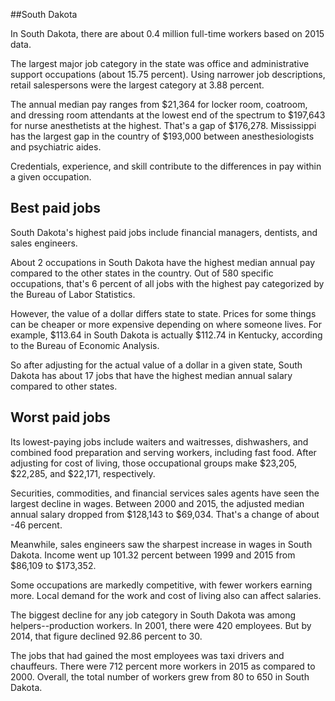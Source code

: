 

##South Dakota

In South Dakota, there are about 0.4 million full-time workers based on 2015 data.

The largest major job category in the state was <span class='occ_title_em state'>office and administrative support occupations</span> (about 15.75 percent). Using narrower job descriptions, <span class='occ_title_em state'>retail salespersons</span> were the largest category at 3.88 percent.
               
The annual median pay ranges from $21,364 for <span class='occ_title_em state'>locker room, coatroom, and dressing room attendants</span> at the lowest end of the spectrum to  $197,643 for <span class='occ_title_em state'>nurse anesthetists</span> at the highest. That's a gap of $176,278. Mississippi has the largest gap in the country of $193,000 between <span class='occ_title_em state'>anesthesiologists and psychiatric aides</span>.
          
Credentials, experience, and skill contribute to the differences in pay within a given occupation.

## Best paid jobs
South Dakota's highest paid jobs include <span class='occ_title_em state'>financial managers, dentists</span>, and <span class='occ_title_em state'>sales engineers</span>.
               
About 2 occupations in South Dakota have the highest median annual pay compared to the other states in the country. Out of 580 specific occupations, that's 6 percent of all jobs with the highest pay categorized by the Bureau of Labor Statistics.
               
However, the value of a dollar differs state to state. Prices for some things can be cheaper or more expensive depending on where someone lives. For example, $113.64 in South Dakota is actually $112.74 in Kentucky, according to the Bureau of Economic Analysis.
               
So after adjusting for the actual value of a dollar in a given state, South Dakota has about 17 jobs that have the highest median annual salary compared to other states.
               
## Worst paid jobs

Its lowest-paying jobs include <span class='occ_title_em state'>waiters and waitresses</span>, <span class='occ_title_em state'>dishwashers</span>, and <span class='occ_title_em state'>combined food preparation and serving workers, including fast food</span>. After adjusting for cost of living, those occupational groups make $23,205,  $22,285, and  $22,171, respectively.
               
<span class='occ_title_em state'>Securities, commodities, and financial services sales agents</span> have seen the largest decline in wages. Between 2000 and 2015, the adjusted median annual salary dropped from $128,143 to $69,034. That's a change of about -46 percent.
               
Meanwhile, <span class='occ_title_em state'>sales engineers</span> saw the sharpest increase in wages in South Dakota. Income went up 101.32 percent between 1999 and 2015 from $86,109 to $173,352.

Some occupations are markedly competitive, with fewer workers earning more. Local demand for the work and cost of living also can affect salaries.

            
The biggest decline for any job category in South Dakota was among <span class='occ_title_em state'>helpers--production workers</span>. In 2001, there were 420 employees. But by 2014, that figure declined 92.86 percent to 30. 
               
The jobs that had gained the most employees was taxi drivers and chauffeurs. There were 712 percent more workers in 2015 as compared to 2000. Overall, the total number of workers grew from 80 to 650 in South Dakota.
